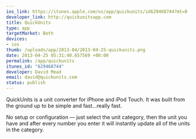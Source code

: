 ```yaml
--- 
ios_link: https://itunes.apple.com/us/app/quickunits/id629468744?mt=8
developer_link: http://quickunitsapp.com
title: QuickUnits
type: app
targetMarket: Both
devices: 
- ios
thumb: /uploads/app/2013-04/2013-04-25-quickunits.png
date: 2013-04-25 05:31:40.657569 +00:00
permalink: /app/quickunits
itunes_id: "629468744"
developer: David Mead
email: david@quickunits.com
status: publish
---
```


QuickUnits is a unit converter for iPhone and iPod Touch. It was built from the ground up to be simple and fast...really fast.

No setup or configuration — just select the unit category, then the unit you have and after every number you enter it will instantly update all of the units in the category.
